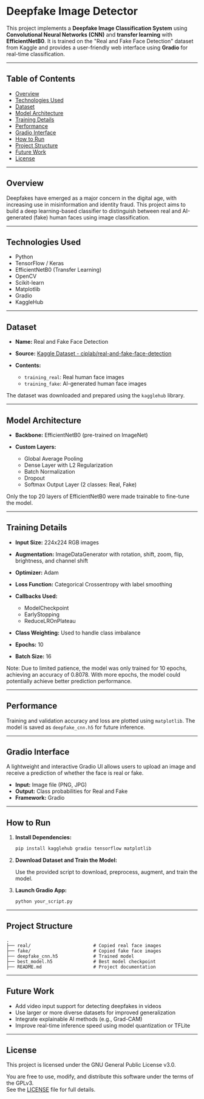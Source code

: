 # Deepfake Image Detector

This project implements a **Deepfake Image Classification System** using **Convolutional Neural Networks (CNN)** and **transfer learning** with **EfficientNetB0**. It is trained on the "Real and Fake Face Detection" dataset from Kaggle and provides a user-friendly web interface using **Gradio** for real-time classification.

---

## Table of Contents

* [Overview](#overview)
* [Technologies Used](#technologies-used)
* [Dataset](#dataset)
* [Model Architecture](#model-architecture)
* [Training Details](#training-details)
* [Performance](#performance)
* [Gradio Interface](#gradio-interface)
* [How to Run](#how-to-run)
* [Project Structure](#project-structure)
* [Future Work](#future-work)
* [License](#license)

---

## Overview

Deepfakes have emerged as a major concern in the digital age, with increasing use in misinformation and identity fraud. This project aims to build a deep learning-based classifier to distinguish between real and AI-generated (fake) human faces using image classification.

---

## Technologies Used

* Python
* TensorFlow / Keras
* EfficientNetB0 (Transfer Learning)
* OpenCV
* Scikit-learn
* Matplotlib
* Gradio
* KaggleHub

---

## Dataset

* **Name:** Real and Fake Face Detection
* **Source:** [Kaggle Dataset - ciplab/real-and-fake-face-detection](https://www.kaggle.com/datasets/ciplab/real-and-fake-face-detection)
* **Contents:**

  * `training_real`: Real human face images
  * `training_fake`: AI-generated human face images

The dataset was downloaded and prepared using the `kagglehub` library.

---

## Model Architecture

* **Backbone:** EfficientNetB0 (pre-trained on ImageNet)
* **Custom Layers:**

  * Global Average Pooling
  * Dense Layer with L2 Regularization
  * Batch Normalization
  * Dropout
  * Softmax Output Layer (2 classes: Real, Fake)

Only the top 20 layers of EfficientNetB0 were made trainable to fine-tune the model.

---

## Training Details

* **Input Size:** 224x224 RGB images
* **Augmentation:** ImageDataGenerator with rotation, shift, zoom, flip, brightness, and channel shift
* **Optimizer:** Adam
* **Loss Function:** Categorical Crossentropy with label smoothing
* **Callbacks Used:**

  * ModelCheckpoint
  * EarlyStopping
  * ReduceLROnPlateau
* **Class Weighting:** Used to handle class imbalance
* **Epochs:** 10
* **Batch Size:** 16

Note: Due to limited patience, the model was only trained for 10 epochs, achieving an accuracy of 0.8078. With more epochs, the model could potentially achieve better prediction performance.

---

## Performance

Training and validation accuracy and loss are plotted using `matplotlib`. The model is saved as `deepfake_cnn.h5` for future inference.

---

## Gradio Interface

A lightweight and interactive Gradio UI allows users to upload an image and receive a prediction of whether the face is real or fake.

* **Input:** Image file (PNG, JPG)
* **Output:** Class probabilities for Real and Fake
* **Framework:** Gradio

---

## How to Run

1. **Install Dependencies:**

   ```bash
   pip install kagglehub gradio tensorflow matplotlib
   ```

2. **Download Dataset and Train the Model:**

   Use the provided script to download, preprocess, augment, and train the model.

3. **Launch Gradio App:**

   ```bash
   python your_script.py
   ```

---

## Project Structure

```
.
├── real/                       # Copied real face images
├── fake/                       # Copied fake face images
├── deepfake_cnn.h5             # Trained model
├── best_model.h5               # Best model checkpoint
├── README.md                   # Project documentation
```

---

## Future Work

* Add video input support for detecting deepfakes in videos
* Use larger or more diverse datasets for improved generalization
* Integrate explainable AI methods (e.g., Grad-CAM)
* Improve real-time inference speed using model quantization or TFLite

---

## License

This project is licensed under the GNU General Public License v3.0.

You are free to use, modify, and distribute this software under the terms of the GPLv3.  
See the [LICENSE](LICENSE) file for full details.
